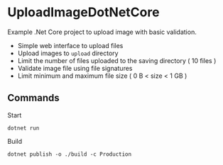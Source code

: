 # UploadImageDotNetCore
Example .Net Core project to upload image with basic validation.

- Simple web interface to upload files
- Upload images to `upload` directory
- Limit the number of files uploaded to the saving directory ( 10 files )
- Validate image file using file signatures
- Limit minimum and maximum file size ( 0 B < size < 1 GB )

## Commands
Start
```
dotnet run
```

Build
```
dotnet publish -o ./build -c Production
```